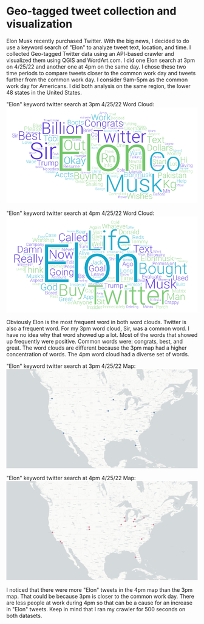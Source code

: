 # Geo-tagged tweet collection and visualization

Elon Musk recently purchased Twitter. With the big news, I decided to do use a keyword search of "Elon" to analyze tweet text, location, and time. I collected Geo-tagged Twitter data using an API-based crawler and visualized them using QGIS and WordArt.com. I did one Elon search at 3pm on 4/25/22 and another one at 4pm on the same day. I chose these two time periods to compare tweets closer to the common work day and tweets further from the common work day. I consider 9am-5pm as the common work day for Americans. I did both analysis on the same region, the lower 48 states in the United States.  

"Elon" keyword twitter search at 3pm 4/25/22 Word Cloud:
![image](img/WordArt3pm.png)
 
"Elon" keyword twitter search at 4pm 4/25/22 Word Cloud:
![image](img/WordArt4pm.png)

Obviously Elon is the most frequent word in both word clouds. Twitter is also a frequent word. For my 3pm word cloud, Sir, was a common word. I have no idea why that word showed up a lot. Most of the words that showed up frequently were positive. Common words were: congrats, best, and great. The word clouds are different because the 3pm map had a higher concentration of words. The 4pm word cloud had a diverse set of words. 

"Elon" keyword twitter search at 3pm 4/25/22 Map:
![image](img/ustweets3pm.png)

"Elon" keyword twitter search at 4pm 4/25/22 Map:
![image](img/ustweets4pm.png)

I noticed that there were more "Elon" tweets in the 4pm map than the 3pm map. That could be because 3pm is closer to the common work day. There are less people at work during 4pm so that can be a cause for an increase in "Elon" tweets. Keep in mind that I ran my crawler for 500 seconds on both datasets.
